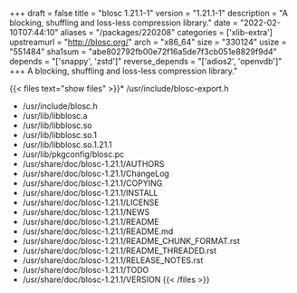 +++
draft = false
title = "blosc 1.21.1-1"
version = "1.21.1-1"
description = "A blocking, shuffling and loss-less compression library."
date = "2022-02-10T07:44:10"
aliases = "/packages/220208"
categories = ['xlib-extra']
upstreamurl = "http://blosc.org/"
arch = "x86_64"
size = "330124"
usize = "551484"
sha1sum = "abe802792fb00e72f16a5de7f3cb051e8829f9d4"
depends = "['snappy', 'zstd']"
reverse_depends = "['adios2', 'openvdb']"
+++
A blocking, shuffling and loss-less compression library."

{{< files text="show files" >}}* /usr/include/blosc-export.h
* /usr/include/blosc.h
* /usr/lib/libblosc.a
* /usr/lib/libblosc.so
* /usr/lib/libblosc.so.1
* /usr/lib/libblosc.so.1.21.1
* /usr/lib/pkgconfig/blosc.pc
* /usr/share/doc/blosc-1.21.1/AUTHORS
* /usr/share/doc/blosc-1.21.1/ChangeLog
* /usr/share/doc/blosc-1.21.1/COPYING
* /usr/share/doc/blosc-1.21.1/INSTALL
* /usr/share/doc/blosc-1.21.1/LICENSE
* /usr/share/doc/blosc-1.21.1/NEWS
* /usr/share/doc/blosc-1.21.1/README
* /usr/share/doc/blosc-1.21.1/README.md
* /usr/share/doc/blosc-1.21.1/README_CHUNK_FORMAT.rst
* /usr/share/doc/blosc-1.21.1/README_THREADED.rst
* /usr/share/doc/blosc-1.21.1/RELEASE_NOTES.rst
* /usr/share/doc/blosc-1.21.1/TODO
* /usr/share/doc/blosc-1.21.1/VERSION
{{< /files >}}